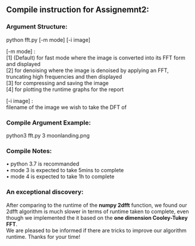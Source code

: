 ## Compile instruction for Assignemnt2:

### Argument Structure:
python fft.py [-m mode] [-i image]

[-m mode] : <br />
[1] (Default) for fast mode where the image is converted into its FFT form and displayed <br />
[2] for denoising where the image is denoised by applying an FFT, truncating high frequencies and then displayed <br />
[3] for compressing and saving the image<br />
[4] for plotting the runtime graphs for the report

[-i image] : <br />
filename of the image we wish to take the DFT of

### Compile Argument Example:
python3 fft.py 3 moonlanding.png

### Compile Notes:
• python 3.7 is recommanded <br />
• mode 3 is expected to take 5mins to complete <br />
• mode 4 is expected to take 1h to complete <br />

### An exceptional discovery:
After comparing to the runtime of the **numpy 2dfft** function, we found our 2dfft algorithm is much slower in terms of runtime taken to complete, 
even though we implemented the it based on the **one dimension Cooley-Tukey FFT**. <br /> 
We are pleased to be informed if there are tricks to improve our algorithm runtime. Thanks for your time!<br /> 
